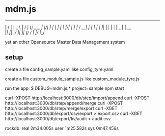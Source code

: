 # mdm.js

 __  __   ____    __  __         _       
|  \/  | |  _ \  |  \/  |       (_)  ___
| |\/| | | | | | | |\/| |       | | / __|
| |  | | | |_| | | |  | |  _    | | \__ \
|_|  |_| |____/  |_|  |_| (_)  _/ | |___/
                              |__/       

yet an other Opensource Master Data Management system

## setup

   create a file config_sample.yaml like config_tyre.yaml

   create a file custom_module_sample.js like custom_module_tyre.js

   run the app:
     $ DEBUG=mdm.js:* project=sample npm start


curl -XPOST http://localhost:3000/db/step/import/append
curl -XPOST http://localhost:3000/db/step/append/merge
curl -XPOST http://localhost:3000/db/step/merge/export
curl -XGET  http://localhost:3000/db/export/csv/export > export.csv
curl -XGET  http://localhost:3000/db/export/kv/audit > audit.csv


rockdb:
real	2m34.005s
user	1m25.582s
sys	0m47.456s

